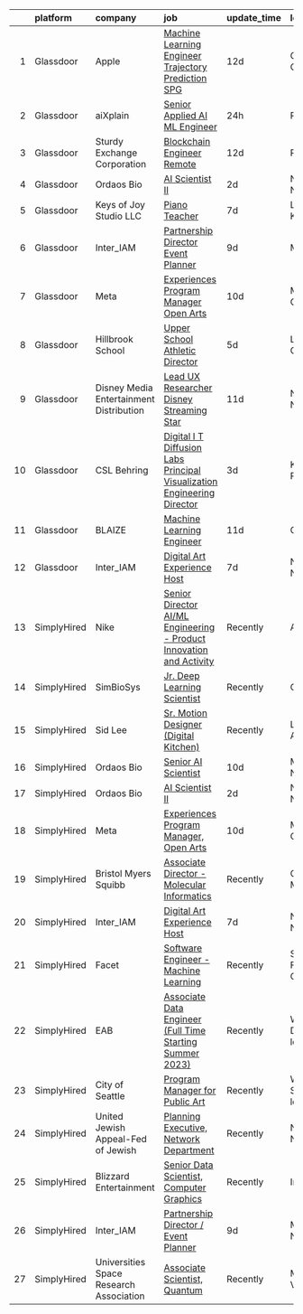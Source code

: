 

|    | platform    | company                                   | job                                                                                                                                                                                                                                                                                                                                                                                                                                                                                                                                                                                                                                                                                                                                                                                                                                                                                                                                                                                                                                                                                                                                                                                                                                                                                                                 | update_time   | location                     |
|---:|:------------|:------------------------------------------|:--------------------------------------------------------------------------------------------------------------------------------------------------------------------------------------------------------------------------------------------------------------------------------------------------------------------------------------------------------------------------------------------------------------------------------------------------------------------------------------------------------------------------------------------------------------------------------------------------------------------------------------------------------------------------------------------------------------------------------------------------------------------------------------------------------------------------------------------------------------------------------------------------------------------------------------------------------------------------------------------------------------------------------------------------------------------------------------------------------------------------------------------------------------------------------------------------------------------------------------------------------------------------------------------------------------------|:--------------|:-----------------------------|
|  1 | Glassdoor   | Apple                                     | [Machine Learning Engineer  Trajectory Prediction   SPG](https://www.glassdoor.com/partner/jobListing.htm?pos=111&ao=1136043&s=58&guid=00000182ed91f0f18e9025925e3698d9&src=GD_JOB_AD&t=SR&vt=w&cs=1_21c86642&cb=1661843141087&jobListingId=1008077637849&jrtk=3-0-1gbmp3s8sh4ck801-1gbmp3s9b25b3000-52a1439590b071c4-)                                                                                                                                                                                                                                                                                                                                                                                                                                                                                                                                                                                                                                                                                                                                                                                                                                                                                                                                                                                             | 12d           | Cupertino, CA                |
|  2 | Glassdoor   | aiXplain                                  | [Senior Applied AI ML Engineer](https://www.glassdoor.com/partner/jobListing.htm?pos=110&ao=1136043&s=58&guid=00000182ed91f0f18e9025925e3698d9&src=GD_JOB_AD&t=SR&vt=w&ea=1&cs=1_e45cd149&cb=1661843141087&jobListingId=1008101286720&jrtk=3-0-1gbmp3s8sh4ck801-1gbmp3s9b25b3000-76025618883c1aae-)                                                                                                                                                                                                                                                                                                                                                                                                                                                                                                                                                                                                                                                                                                                                                                                                                                                                                                                                                                                                                 | 24h           | Remote                       |
|  3 | Glassdoor   | Sturdy Exchange Corporation               | [Blockchain Engineer  Remote ](https://www.glassdoor.com/partner/jobListing.htm?pos=104&ao=1136043&s=58&guid=00000182ed91f0f18e9025925e3698d9&src=GD_JOB_AD&t=SR&vt=w&ea=1&cs=1_c03a69d1&cb=1661843141087&jobListingId=1008076436726&jrtk=3-0-1gbmp3s8sh4ck801-1gbmp3s9b25b3000-00eff58dac326956-)                                                                                                                                                                                                                                                                                                                                                                                                                                                                                                                                                                                                                                                                                                                                                                                                                                                                                                                                                                                                                  | 12d           | Remote                       |
|  4 | Glassdoor   | Ordaos Bio                                | [AI Scientist II](https://www.glassdoor.com/partner/jobListing.htm?pos=102&ao=1110586&s=58&guid=00000182ed91f0f18e9025925e3698d9&src=GD_JOB_AD&t=SR&vt=w&cs=1_4c945949&cb=1661843141086&jobListingId=1008098379459&cpc=2CAED5C921A5F994&jrtk=3-0-1gbmp3s8sh4ck801-1gbmp3s9b25b3000-84e94757bd867f02--6NYlbfkN0DG4ntHtB_rMsnfhgmnSvK2brktLme1L4SiDeJjQ-izrVOLqRJ5-yjEhSyAj73O13R3sTpnm5-Yirjo5k09vPA6udilxJohrwwJXTfvxICYWpEHBqhdHLs4OkfJ3ImwqJgEP9hjksiEkQcaEfus0eeXScpjwM4dJ2hW102Jpry3fCjm2GFyEb-opkQQk0vE6nbbLcdNSlyoKhSwCC-ucsSAwXzaCPdGkcjG5DwQNQ23hzREo-aRTBo-FOsTVi48Obnz3Fc0pMSE6bBAXDmaUiwDz_IP23d1OcQDhoozN48aJYcKjxGR7jYcRDwtg5TCYsj3jJuYx3zY9kmlbO-65pHYICz4FRBaSGELjS_CGWfvnUSogSq9tJyqsfHIoosdx1PuID9SlwI92zcmRY1KuxFElsz5fRpolEOlTYhJ0BbrXN279jwcaaHWbp-7TLWuMqHHmU6vcpbQn3gbWX3bylvN17AxIHXGMAGDpBmjzzPLSVQDHCfekw783Nc8MJsdwXG1QXxCAXOmOZYS5mJ5eGJ5LcZbXWTa8FqZDv5qMA38Fb0cwtKeq38HAo2B45F0LyWSa5q4SAaryI364-nqL0AOziEssIzww9DUYDiiz3MvmmDh8gMUjQ0XNHa60qi0Xgzyc-Z7cGc7yisExdy2VdAq9Sg1CGzA_ZGC6k-CfTgybgay1th4BRWETUO7K7nEN2m7obW56UzreQTyuoPu-NQ8yKSDUEtMyDi97e53pT1H2gURODoBPzwO3P0MN19WC39j_Nx3rlo41iTBagyTWxJHGe7C5m2xKA5HLKOTzv_VcKynk4lzhOub8AvhV2RHt_PJngt3oqZ4-XvE2ngq_AdcASodne2rE28Tm0ajVB1dq7us7bmjnBiiR8cz-D8bpfHV6mrTOS3DsFAQTCKwgKydUsk0qBeOxmT1LVokLUjFOUsZBnEqORe5sF974SZmF3Q%3D) | 2d            | New York, NY                 |
|  5 | Glassdoor   | Keys of Joy  Studio  LLC                  | [Piano Teacher](https://www.glassdoor.com/partner/jobListing.htm?pos=101&ao=1110586&s=58&guid=00000182ed91f0f18e9025925e3698d9&src=GD_JOB_AD&t=SR&vt=w&ea=1&cs=1_8af98c0d&cb=1661843141087&jobListingId=1008085726660&cpc=44CD5376B8534B8F&jrtk=3-0-1gbmp3s8sh4ck801-1gbmp3s9b25b3000-971d953e7f2685a3--6NYlbfkN0D4nuovUOU2dPryPr7-xanE7ZFWASvaSyNm3BqXIbrO0tXpTU9vesTaIQwmxN8SZa2fwb-3gCGoJckE8qGF5rWUG02_ZIiFWp4qiEQqjdoGoVBxJO6evwX5FpfwI5i43yV18YwT0IHt_5gX3FJirhOGsxjtKVmv7GIovDG8rqtm6IPjn2zfW9RvFYx9wC4I7TDv3QZFNmckqbX_vAA5EI2D1g6ZrBmPAwpyQpJ2_bjhBvvtyCe6nCjSxmUBtl-S_6l43eEQcKIlJMA3Ar1UMK8gUOLhmLwK_-YwlLN-_mG8L5v5oXLrTV8i9s9Wg1ePXZrlqhc2KOqryZSNAlIlYfGFRto0g04JMUHEfGPHYYhmaE-i7Wy5hokhaeEVkPZ4uLyYWppwF7t2Iy0r3tHoIFy5fK52GaCCzw7OprSJ2N5rYhQKbyP5VotZ2K8y1xNLqGOh0iy_x0fX51oAIYUK7_XtFcItWYJolSMz0Bq4xO4aRjlqJVWiVwFL)                                                                                                                                                                                                                                                                                                                                                                                                                                                                            | 7d            | Leawood, KS                  |
|  6 | Glassdoor   | Inter_IAM                                 | [Partnership Director   Event Planner](https://www.glassdoor.com/partner/jobListing.htm?pos=108&ao=1136043&s=58&guid=00000182ed91f0f18e9025925e3698d9&src=GD_JOB_AD&t=SR&vt=w&ea=1&cs=1_8a5e75a1&cb=1661843141087&jobListingId=1008082377247&jrtk=3-0-1gbmp3s8sh4ck801-1gbmp3s9b25b3000-3b17702d11cb6601-)                                                                                                                                                                                                                                                                                                                                                                                                                                                                                                                                                                                                                                                                                                                                                                                                                                                                                                                                                                                                          | 9d            | Manhattan                    |
|  7 | Glassdoor   | Meta                                      | [Experiences Program Manager  Open Arts](https://www.glassdoor.com/partner/jobListing.htm?pos=103&ao=1136043&s=58&guid=00000182ed91f0f18e9025925e3698d9&src=GD_JOB_AD&t=SR&vt=w&cs=1_1673202e&cb=1661843141086&jobListingId=1008081436382&jrtk=3-0-1gbmp3s8sh4ck801-1gbmp3s9b25b3000-028a6b7ff81718d7-)                                                                                                                                                                                                                                                                                                                                                                                                                                                                                                                                                                                                                                                                                                                                                                                                                                                                                                                                                                                                             | 10d           | Menlo Park, CA               |
|  8 | Glassdoor   | Hillbrook School                          | [Upper School Athletic Director](https://www.glassdoor.com/partner/jobListing.htm?pos=106&ao=1136043&s=58&guid=00000182ed91f0f18e9025925e3698d9&src=GD_JOB_AD&t=SR&vt=w&cs=1_f137ecaf&cb=1661843141087&jobListingId=1008092245016&jrtk=3-0-1gbmp3s8sh4ck801-1gbmp3s9b25b3000-e0bd6779228ec113-)                                                                                                                                                                                                                                                                                                                                                                                                                                                                                                                                                                                                                                                                                                                                                                                                                                                                                                                                                                                                                     | 5d            | Los Gatos, CA                |
|  9 | Glassdoor   | Disney Media   Entertainment Distribution | [Lead UX Researcher   Disney Streaming  Star  ](https://www.glassdoor.com/partner/jobListing.htm?pos=107&ao=1136043&s=58&guid=00000182ed91f0f18e9025925e3698d9&src=GD_JOB_AD&t=SR&vt=w&cs=1_55d0099c&cb=1661843141087&jobListingId=1008078499649&jrtk=3-0-1gbmp3s8sh4ck801-1gbmp3s9b25b3000-53be1f965315eeb6-)                                                                                                                                                                                                                                                                                                                                                                                                                                                                                                                                                                                                                                                                                                                                                                                                                                                                                                                                                                                                      | 11d           | New York, NY                 |
| 10 | Glassdoor   | CSL Behring                               | [Digital I T Diffusion Labs Principal Visualization Engineering Director](https://www.glassdoor.com/partner/jobListing.htm?pos=112&ao=1136043&s=58&guid=00000182ed91f0f18e9025925e3698d9&src=GD_JOB_AD&t=SR&vt=w&cs=1_ac2794b6&cb=1661843141087&jobListingId=1008097466940&jrtk=3-0-1gbmp3s8sh4ck801-1gbmp3s9b25b3000-d9d4c5757026a822-)                                                                                                                                                                                                                                                                                                                                                                                                                                                                                                                                                                                                                                                                                                                                                                                                                                                                                                                                                                            | 3d            | King of Prussia, PA          |
| 11 | Glassdoor   | BLAIZE                                    | [Machine Learning Engineer](https://www.glassdoor.com/partner/jobListing.htm?pos=109&ao=1136043&s=58&guid=00000182ed91f0f18e9025925e3698d9&src=GD_JOB_AD&t=SR&vt=w&cs=1_15c62689&cb=1661843141087&jobListingId=1008078468264&jrtk=3-0-1gbmp3s8sh4ck801-1gbmp3s9b25b3000-c98ddd0a912c8c61-)                                                                                                                                                                                                                                                                                                                                                                                                                                                                                                                                                                                                                                                                                                                                                                                                                                                                                                                                                                                                                          | 11d           | Cary, NC                     |
| 12 | Glassdoor   | Inter_IAM                                 | [Digital Art Experience Host](https://www.glassdoor.com/partner/jobListing.htm?pos=105&ao=1136043&s=58&guid=00000182ed91f0f18e9025925e3698d9&src=GD_JOB_AD&t=SR&vt=w&ea=1&cs=1_5a0935a2&cb=1661843141087&jobListingId=1008086032988&jrtk=3-0-1gbmp3s8sh4ck801-1gbmp3s9b25b3000-0b7f226d2869b001-)                                                                                                                                                                                                                                                                                                                                                                                                                                                                                                                                                                                                                                                                                                                                                                                                                                                                                                                                                                                                                   | 7d            | New York, NY                 |
| 13 | SimplyHired | Nike                                      | [Senior Director AI/ML Engineering - Product Innovation and Activity](https://www.simplyhired.com/job/Gn9HVTtK0oUTy9Q9duapau2xLYfPiiB0pwqHYMkx_Xg3S0gszFuT0g?q=generative+art)                                                                                                                                                                                                                                                                                                                                                                                                                                                                                                                                                                                                                                                                                                                                                                                                                                                                                                                                                                                                                                                                                                                                      | Recently      | Atlanta, GA                  |
| 14 | SimplyHired | SimBioSys                                 | [Jr. Deep Learning Scientist](https://www.simplyhired.com/job/QLKBeB213mb3gEI9hwxK3u6dwygDRzLsU5l729hCydJRHwl7Zh9bqA?q=generative+art)                                                                                                                                                                                                                                                                                                                                                                                                                                                                                                                                                                                                                                                                                                                                                                                                                                                                                                                                                                                                                                                                                                                                                                              | Recently      | Chicago, IL                  |
| 15 | SimplyHired | Sid Lee                                   | [Sr. Motion Designer (Digital Kitchen)](https://www.simplyhired.com/job/ZJ_SoPiD4hHloqhYXq4eB4zbngb41OgIOBuQQI0mtogqjzRz76Cicw?q=generative+art)                                                                                                                                                                                                                                                                                                                                                                                                                                                                                                                                                                                                                                                                                                                                                                                                                                                                                                                                                                                                                                                                                                                                                                    | Recently      | Los Angeles, CA              |
| 16 | SimplyHired | Ordaos Bio                                | [Senior AI Scientist](https://www.simplyhired.com/job/fq-yVS-n_-5m7TJGnlhbn5DC1EYdhOO2-3Gm4SvpD3_WMVBWUam--g?q=generative+art)                                                                                                                                                                                                                                                                                                                                                                                                                                                                                                                                                                                                                                                                                                                                                                                                                                                                                                                                                                                                                                                                                                                                                                                      | 10d           | Manhattan, NY                |
| 17 | SimplyHired | Ordaos Bio                                | [AI Scientist II](https://www.simplyhired.com/job/eEhRwHfmXGrN9naCx1-UfQV0ZrUo-WIArWu2tuGmzp1a9D52SJPGGQ?q=generative+art)                                                                                                                                                                                                                                                                                                                                                                                                                                                                                                                                                                                                                                                                                                                                                                                                                                                                                                                                                                                                                                                                                                                                                                                          | 2d            | New York, NY                 |
| 18 | SimplyHired | Meta                                      | [Experiences Program Manager, Open Arts](https://www.simplyhired.com/job/39LFdVDZkOVzjzuKxDh39-uXR6pKfcGOkABaQ3gkkuENYK4d0Gs1Og?q=generative+art)                                                                                                                                                                                                                                                                                                                                                                                                                                                                                                                                                                                                                                                                                                                                                                                                                                                                                                                                                                                                                                                                                                                                                                   | 10d           | Menlo Park, CA               |
| 19 | SimplyHired | Bristol Myers Squibb                      | [Associate Director - Molecular Informatics](https://www.simplyhired.com/job/6LUET-00J9FC82jcNozqbzcnMlTzIUjvX0PgAVt3914OdorFX8oQvA?q=generative+art)                                                                                                                                                                                                                                                                                                                                                                                                                                                                                                                                                                                                                                                                                                                                                                                                                                                                                                                                                                                                                                                                                                                                                               | Recently      | Cambridge, MA                |
| 20 | SimplyHired | Inter_IAM                                 | [Digital Art Experience Host](https://www.simplyhired.com/job/zkX7QnehxTBq47O1KffPpItQPYEflAD4CIRBzMuNp6SwtULAv4twvg?q=generative+art)                                                                                                                                                                                                                                                                                                                                                                                                                                                                                                                                                                                                                                                                                                                                                                                                                                                                                                                                                                                                                                                                                                                                                                              | 7d            | New York, NY                 |
| 21 | SimplyHired | Facet                                     | [Software Engineer - Machine Learning](https://www.simplyhired.com/job/rRl7LpYqGiIowLAwzbrNzMgXtXTFbKgtp-z9fo66PKEqX4Q6nYlO_w?q=generative+art)                                                                                                                                                                                                                                                                                                                                                                                                                                                                                                                                                                                                                                                                                                                                                                                                                                                                                                                                                                                                                                                                                                                                                                     | Recently      | San Francisco, CA            |
| 22 | SimplyHired | EAB                                       | [Associate Data Engineer (Full Time Starting Summer 2023)](https://www.simplyhired.com/job/f1RoiFSrzRS0xf4tLj2A6ftpyH6D40Lo_bo1M0ngV2gNT8uzNbo9Dg?q=generative+art)                                                                                                                                                                                                                                                                                                                                                                                                                                                                                                                                                                                                                                                                                                                                                                                                                                                                                                                                                                                                                                                                                                                                                 | Recently      | Washington, DC +3 locations  |
| 23 | SimplyHired | City of Seattle                           | [Program Manager for Public Art](https://www.simplyhired.com/job/wtB7DfD8e7HBKqF53IUAFMrrCUd5awHZEwcMnWuetrizc4hidg6RJw?q=generative+art)                                                                                                                                                                                                                                                                                                                                                                                                                                                                                                                                                                                                                                                                                                                                                                                                                                                                                                                                                                                                                                                                                                                                                                           | Recently      | Washington State +1 location |
| 24 | SimplyHired | United Jewish Appeal-Fed of Jewish        | [Planning Executive, Network Department](https://www.simplyhired.com/job/7WP_yzksL5bNGgUBe6gfo1HjO3tDB_TCSLxlIyN-io0y8mEdea71sA?q=generative+art)                                                                                                                                                                                                                                                                                                                                                                                                                                                                                                                                                                                                                                                                                                                                                                                                                                                                                                                                                                                                                                                                                                                                                                   | Recently      | New York, NY                 |
| 25 | SimplyHired | Blizzard Entertainment                    | [Senior Data Scientist, Computer Graphics](https://www.simplyhired.com/job/FiskW-Gz-FCAVeSnphMRdyWJsI2KrVP0qig6JTACI2hq1lHJkEOfoA?q=generative+art)                                                                                                                                                                                                                                                                                                                                                                                                                                                                                                                                                                                                                                                                                                                                                                                                                                                                                                                                                                                                                                                                                                                                                                 | Recently      | Irvine, CA                   |
| 26 | SimplyHired | Inter_IAM                                 | [Partnership Director / Event Planner](https://www.simplyhired.com/job/bYdIeg6jYtnUVZI7eu8GFczxOTVmUhZwxsoqI15VPfRTHPPDjGVBIw?q=generative+art)                                                                                                                                                                                                                                                                                                                                                                                                                                                                                                                                                                                                                                                                                                                                                                                                                                                                                                                                                                                                                                                                                                                                                                     | 9d            | Manhattan, NY                |
| 27 | SimplyHired | Universities Space Research Association   | [Associate Scientist, Quantum](https://www.simplyhired.com/job/A_kNwmPauICIfo5Qu5V7PVE0zdmhMpn6G33lWYk4RtzR6S2AfVqQ5A?q=generative+art)                                                                                                                                                                                                                                                                                                                                                                                                                                                                                                                                                                                                                                                                                                                                                                                                                                                                                                                                                                                                                                                                                                                                                                             | Recently      | Mountain View, CA            |